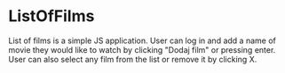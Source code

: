 # ListOfFilms
List of films is a simple JS application. User can log in and add a name of movie they would like to watch by clicking "Dodaj film" or pressing enter. User can also select any film from the list or remove it by clicking X.
